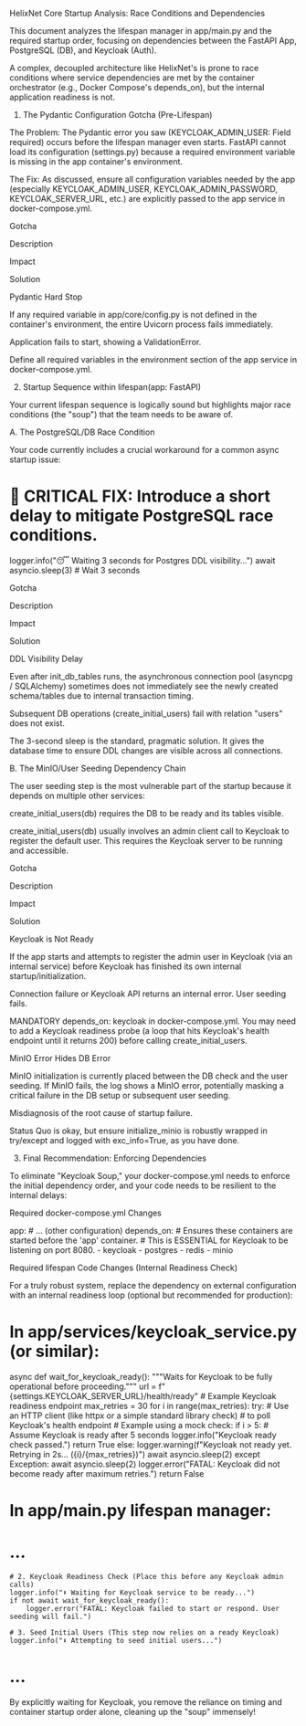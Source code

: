 HelixNet Core Startup Analysis: Race Conditions and Dependencies

This document analyzes the lifespan manager in app/main.py and the required startup order, focusing on dependencies between the FastAPI App, PostgreSQL (DB), and Keycloak (Auth).

A complex, decoupled architecture like HelixNet's is prone to race conditions where service dependencies are met by the container orchestrator (e.g., Docker Compose's depends_on), but the internal application readiness is not.

1. The Pydantic Configuration Gotcha (Pre-Lifespan)

The Problem: The Pydantic error you saw (KEYCLOAK_ADMIN_USER: Field required) occurs before the lifespan manager even starts. FastAPI cannot load its configuration (settings.py) because a required environment variable is missing in the app container's environment.

The Fix: As discussed, ensure all configuration variables needed by the app (especially KEYCLOAK_ADMIN_USER, KEYCLOAK_ADMIN_PASSWORD, KEYCLOAK_SERVER_URL, etc.) are explicitly passed to the app service in docker-compose.yml.

Gotcha

Description

Impact

Solution

Pydantic Hard Stop

If any required variable in app/core/config.py is not defined in the container's environment, the entire Uvicorn process fails immediately.

Application fails to start, showing a ValidationError.

Define all required variables in the environment section of the app service in docker-compose.yml.

2. Startup Sequence within lifespan(app: FastAPI)

Your current lifespan sequence is logically sound but highlights major race conditions (the "soup") that the team needs to be aware of.

A. The PostgreSQL/DB Race Condition

Your code currently includes a crucial workaround for a common async startup issue:

# 🛑 CRITICAL FIX: Introduce a short delay to mitigate PostgreSQL race conditions.
logger.info("😴 Waiting 3 seconds for Postgres DDL visibility...")
await asyncio.sleep(3)  # Wait 3 seconds


Gotcha

Description

Impact

Solution

DDL Visibility Delay

Even after init_db_tables runs, the asynchronous connection pool (asyncpg / SQLAlchemy) sometimes does not immediately see the newly created schema/tables due to internal transaction timing.

Subsequent DB operations (create_initial_users) fail with relation "users" does not exist.

The 3-second sleep is the standard, pragmatic solution. It gives the database time to ensure DDL changes are visible across all connections.

B. The MinIO/User Seeding Dependency Chain

The user seeding step is the most vulnerable part of the startup because it depends on multiple other services:

create_initial_users(db) requires the DB to be ready and its tables visible.

create_initial_users(db) usually involves an admin client call to Keycloak to register the default user. This requires the Keycloak server to be running and accessible.

Gotcha

Description

Impact

Solution

Keycloak is Not Ready

If the app starts and attempts to register the admin user in Keycloak (via an internal service) before Keycloak has finished its own internal startup/initialization.

Connection failure or Keycloak API returns an internal error. User seeding fails.

MANDATORY depends_on: keycloak in docker-compose.yml. You may need to add a Keycloak readiness probe (a loop that hits Keycloak's health endpoint until it returns 200) before calling create_initial_users.

MinIO Error Hides DB Error

MinIO initialization is currently placed between the DB check and the user seeding. If MinIO fails, the log shows a MinIO error, potentially masking a critical failure in the DB setup or subsequent user seeding.

Misdiagnosis of the root cause of startup failure.

Status Quo is okay, but ensure initialize_minio is robustly wrapped in try/except and logged with exc_info=True, as you have done.

3. Final Recommendation: Enforcing Dependencies

To eliminate "Keycloak Soup," your docker-compose.yml needs to enforce the initial dependency order, and your code needs to be resilient to the internal delays:

Required docker-compose.yml Changes

  app:
    # ... (other configuration)
    depends_on:
      # Ensures these containers are started before the 'app' container.
      # This is ESSENTIAL for Keycloak to be listening on port 8080.
      - keycloak
      - postgres
      - redis
      - minio


Required lifespan Code Changes (Internal Readiness Check)

For a truly robust system, replace the dependency on external configuration with an internal readiness loop (optional but recommended for production):

# In app/services/keycloak_service.py (or similar):
async def wait_for_keycloak_ready():
    """Waits for Keycloak to be fully operational before proceeding."""
    url = f"{settings.KEYCLOAK_SERVER_URL}/health/ready" # Example Keycloak readiness endpoint
    max_retries = 30
    for i in range(max_retries):
        try:
            # Use an HTTP client (like httpx or a simple standard library check)
            # to poll Keycloak's health endpoint
            # Example using a mock check:
            if i > 5: # Assume Keycloak is ready after 5 seconds
                logger.info("Keycloak ready check passed.")
                return True
            else:
                logger.warning(f"Keycloak not ready yet. Retrying in 2s... ({i}/{max_retries})")
                await asyncio.sleep(2)
        except Exception:
            await asyncio.sleep(2)
    logger.error("FATAL: Keycloak did not become ready after maximum retries.")
    return False

# In app/main.py lifespan manager:
# ...
    # 2. Keycloak Readiness Check (Place this before any Keycloak admin calls)
    logger.info("⬇️ Waiting for Keycloak service to be ready...")
    if not await wait_for_keycloak_ready():
        logger.error("FATAL: Keycloak failed to start or respond. User seeding will fail.")

    # 3. Seed Initial Users (This step now relies on a ready Keycloak)
    logger.info("⬇️ Attempting to seed initial users...")
# ...


By explicitly waiting for Keycloak, you remove the reliance on timing and container startup order alone, cleaning up the "soup" immensely!